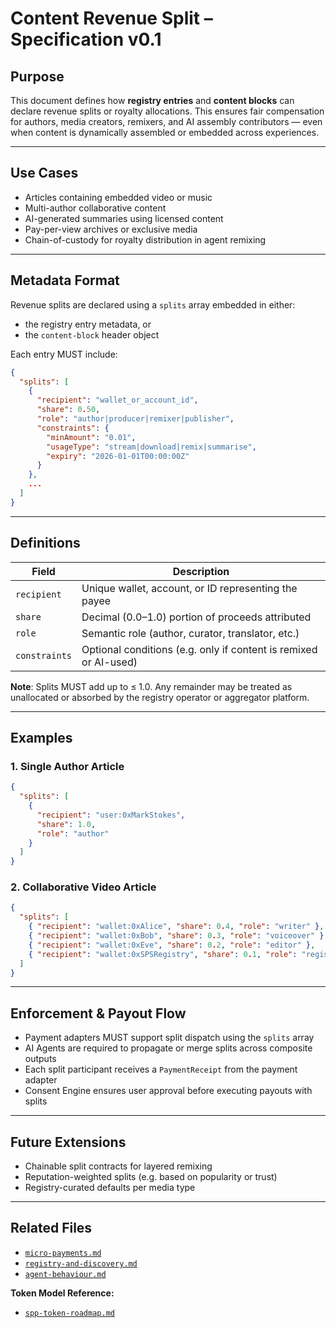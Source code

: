 # Content Revenue Split – Specification v0.1

## Purpose

This document defines how **registry entries** and **content blocks** can declare revenue splits or royalty allocations. This ensures fair compensation for authors, media creators, remixers, and AI assembly contributors — even when content is dynamically assembled or embedded across experiences.

---

## Use Cases

- Articles containing embedded video or music
- Multi-author collaborative content
- AI-generated summaries using licensed content
- Pay-per-view archives or exclusive media
- Chain-of-custody for royalty distribution in agent remixing

---

## Metadata Format

Revenue splits are declared using a `splits` array embedded in either:

- the registry entry metadata, or
- the `content-block` header object

Each entry MUST include:

```json
{
  "splits": [
    {
      "recipient": "wallet_or_account_id",
      "share": 0.50,
      "role": "author|producer|remixer|publisher",
      "constraints": {
        "minAmount": "0.01",
        "usageType": "stream|download|remix|summarise",
        "expiry": "2026-01-01T00:00:00Z"
      }
    },
    ...
  ]
}
```

---

## Definitions

| Field        | Description                                                             |
|--------------|--------------------------------------------------------------------------|
| `recipient`  | Unique wallet, account, or ID representing the payee                     |
| `share`      | Decimal (0.0–1.0) portion of proceeds attributed                         |
| `role`       | Semantic role (author, curator, translator, etc.)                        |
| `constraints`| Optional conditions (e.g. only if content is remixed or AI-used)         |

**Note**: Splits MUST add up to ≤ 1.0. Any remainder may be treated as unallocated or absorbed by the registry operator or aggregator platform.

---

## Examples

### 1. Single Author Article

```json
{
  "splits": [
    {
      "recipient": "user:0xMarkStokes",
      "share": 1.0,
      "role": "author"
    }
  ]
}
```

### 2. Collaborative Video Article

```json
{
  "splits": [
    { "recipient": "wallet:0xAlice", "share": 0.4, "role": "writer" },
    { "recipient": "wallet:0xBob", "share": 0.3, "role": "voiceover" },
    { "recipient": "wallet:0xEve", "share": 0.2, "role": "editor" },
    { "recipient": "wallet:0xSPSRegistry", "share": 0.1, "role": "registry" }
  ]
}
```

---

## Enforcement & Payout Flow

- Payment adapters MUST support split dispatch using the `splits` array
- AI Agents are required to propagate or merge splits across composite outputs
- Each split participant receives a `PaymentReceipt` from the payment adapter
- Consent Engine ensures user approval before executing payouts with splits

---

## Future Extensions

- Chainable split contracts for layered remixing
- Reputation-weighted splits (e.g. based on popularity or trust)
- Registry-curated defaults per media type

---

## Related Files

- [`micro-payments.md`](./micro-payments.md)
- [`registry-and-discovery.md`](./registry-and-discovery.md)
- [`agent-behaviour.md`](./agent-behaviour.md)

**Token Model Reference:**
- [`spp-token-roadmap.md`](./spp-token-roadmap.md)